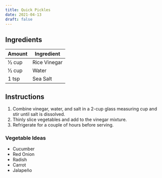 ```yaml
---
title: Quick Pickles
date: 2021-04-13
draft: false
---
```


## Ingredients

| Amount  | Ingredient   |
|---------|--------------|
| 1⁄2 cup | Rice Vinegar |
| 1⁄2 cup | Water        |
| 1 tsp   | Sea Salt     |

## Instructions

1. Combine vinegar, water, and salt in a 2-cup glass measuring cup and stir until salt is dissolved.
2. Thinly slice vegetables and add to the vinegar mixture.
3. Refrigerate for a couple of hours before serving.

### Vegetable Ideas

* Cucumber
* Red Onion
* Radish
* Carrot
* Jalapeño
